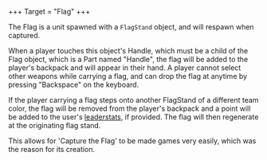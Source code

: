 +++
Target = "Flag"
+++

The Flag is a unit spawned with a `FlagStand` object, and will respawn when captured.When a player touches this object's Handle, which must be a child of the Flag object, which is a Part named "Handle", the flag will be added to the player's backpack and will appear in their hand. A player cannot select other weapons while carrying a flag, and can drop the flag at anytime by pressing "Backspace" on the keyboard.If the player carrying a flag steps onto another FlagStand of a different team color, the flag will be removed from the player's backpack and a point will be added to the user's [leaderstats](https://developer.roblox.com/articles/Leaderboards), if provided. The flag will then regenerate at the originating flag stand.This allows for 'Capture the Flag' to be made games very easily, which was the reason for its creation.